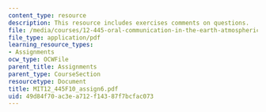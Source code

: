 ```yaml
---
content_type: resource
description: This resource includes exercises comments on questions.
file: /media/courses/12-445-oral-communication-in-the-earth-atmospheric-and-planetary-sciences-fall-2010/49d84f70ac3ea712f14387f7bcfac073_MIT12_445F10_assign6.pdf
file_type: application/pdf
learning_resource_types:
- Assignments
ocw_type: OCWFile
parent_title: Assignments
parent_type: CourseSection
resourcetype: Document
title: MIT12_445F10_assign6.pdf
uid: 49d84f70-ac3e-a712-f143-87f7bcfac073
---
```

